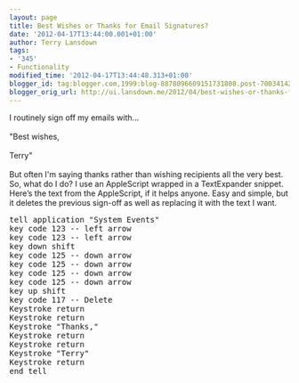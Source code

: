```yaml
---
layout: page
title: Best Wishes or Thanks for Email Signatures?
date: '2012-04-17T13:44:00.001+01:00'
author: Terry Lansdown
tags:
- '345'
- Functionality
modified_time: '2012-04-17T13:44:48.313+01:00'
blogger_id: tag:blogger.com,1999:blog-8878096609151731808.post-7003414297269983040
blogger_orig_url: http://ui.lansdown.me/2012/04/best-wishes-or-thanks-for-email.html
---
```


I routinely sign off my emails with...<br /><br />"Best wishes,<br /><br /> Terry"<br /> <br />But often I'm saying thanks rather than wishing recipients all the very best. So, what do I do? I use an AppleScript wrapped in a TextExpander snippet. Here’s the text from the AppleScript, if it helps anyone. Easy and simple, but it deletes the previous sign-off as well as replacing it with the text I want.


<pre>tell application "System Events"<br />key code 123 -- left arrow<br />key code 123 -- left arrow			<br />key down shift<br />key code 125 -- down arrow<br />key code 125 -- down arrow<br />key code 125 -- down arrow<br />key code 125 -- down arrow<br />key up shift<br />key code 117 -- Delete<br />Keystroke return<br />Keystroke return<br />Keystroke "Thanks,"<br />Keystroke return<br />Keystroke return<br />Keystroke "Terry"<br />Keystroke return<br />end tell</pre>
